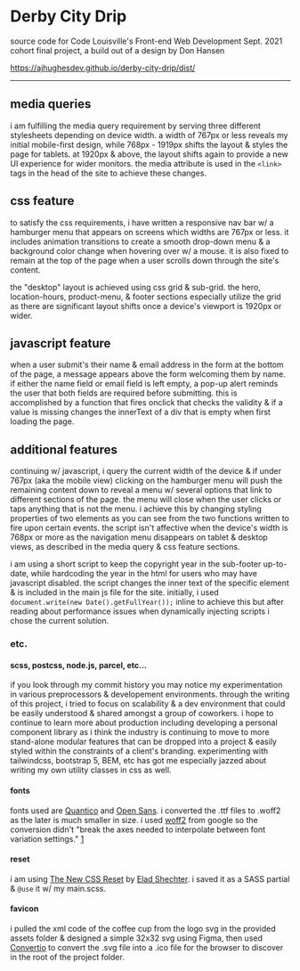 
# Derby City Drip 

source code for Code Louisville's Front-end Web Development Sept. 2021 cohort final project, a build out of a design by Don Hansen

https://ajhughesdev.github.io/derby-city-drip/dist/

---

## media queries

i am fulfilling the media query requirement by serving three different stylesheets depending on device width. a width of 767px or less reveals my initial mobile-first design, while 768px - 1919px shifts the layout & styles the page for tablets. at 1920px & above, the layout shifts again to provide a new UI experience for wider monitors. the media attribute is used in the ```<link>``` tags in the head of the site to achieve these changes.

## css feature 

to satisfy the css requirements, i have written a responsive nav bar w/ a hamburger menu that appears on screens which widths are 767px or less. it includes animation transitions to create a smooth drop-down menu & a background color change when hovering over w/ a mouse. it is also fixed to remain at the top of the page when a user scrolls down through the site's content.

the "desktop" layout is achieved using css grid & sub-grid. the hero, location-hours, product-menu, & footer sections especially utilize the grid as there are significant layout shifts once a device's viewport is 1920px or wider.

## javascript feature

when a user submit's their name & email address in the form at the bottom of the page, a message appears above the form welcoming them by name. if either the name field or email field is left empty, a pop-up alert reminds the user that both fields are required before submitting. this is accomplished by a function that fires onclick that checks the validity & if a value is missing changes the innerText of a div that is empty when first loading the page.

## additional features

continuing w/ javascript, i query the current width of the device & if under 767px (aka the mobile view) clicking on the hamburger menu will push the remaining content down to reveal a menu w/ several options that link to different sections of the page. the menu will close when the user clicks or taps anything that is not the menu. i achieve this by changing styling properties of two elements as you can see from the two functions written to fire upon certain events. the script isn't affective when the device's width is 768px or more as the navigation menu disappears on tablet & desktop views, as described in the media query & css feature sections.

i am using a short script to keep the copyright year in the sub-footer up-to-date, while hardcoding the year in the html for users who may have javascript disabled. the script changes the inner text of the specific element & is included in the main js file for the site. initially, i used ```document.write(new Date().getFullYear());``` inline to achieve this but after reading about performance issues when dynamically injecting scripts i chose the current solution.

### etc.

#### scss, postcss, node.js, parcel, etc...

if you look through my commit history you may notice my experimentation in various preprocessors & developement environments. through the writing of this project, i tried to focus on scalability & a dev environment that could be easily understood & shared amongst a group of coworkers. i hope to continue to learn more about production including developing a personal component library as i think the industry is continuing to move to more stand-alone modular features that can be dropped into a project & easily styled within the constraints of a client's branding. experimenting with tailwindcss, bootstrap 5, BEM, etc has got me especially jazzed about writing my own utility classes in css as well.  

#### fonts

fonts used are [Quantico](https://fonts.google.com/specimen/Quantico?query=quantico) and [Open Sans](https://fonts.google.com/specimen/Open+Sans?query=open+sans). i converted the .ttf files to .woff2 as the later is much smaller in size. i used [woff2](https://github.com/google/woff2) from google so the conversion didn't "break the axes needed to interpolate between font variation settings." [1][1]


#### reset

i am using [The New CSS Reset](https://elad2412.github.io/the-new-css-reset/) by [Elad Shechter](https://twitter.com/eladsc). i saved it as a SASS partial & ```@use``` it w/ my main.scss.

#### favicon

i pulled the xml code of the coffee cup from the logo svg in the provided assets folder & designed a simple 32x32 svg using Figma, then used [Convertio](https://convertio.co/svg-ico/) to convert the .svg file into a .ico file for the browser to discover in the root of the project folder.



[1]: https://henry.codes/writing/how-to-convert-variable-ttf-font-files-to-woff2/ "How to Convert Variable ttf font files to woff2"
